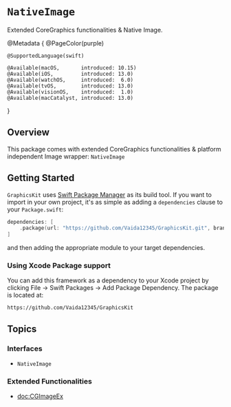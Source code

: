 # ``NativeImage``

Extended CoreGraphics functionalities & Native Image.

@Metadata {
    @PageColor(purple)
    
    @SupportedLanguage(swift)
    
    @Available(macOS,       introduced: 10.15)
    @Available(iOS,         introduced: 13.0)
    @Available(watchOS,     introduced:  6.0)
    @Available(tvOS,        introduced: 13.0)
    @Available(visionOS,    introduced:  1.0)
    @Available(macCatalyst, introduced: 13.0)
}

## Overview

This package comes with extended CoreGraphics functionalities & platform independent Image wrapper: ``NativeImage``


## Getting Started

`GraphicsKit` uses [Swift Package Manager](https://www.swift.org/documentation/package-manager/) as its build tool. If you want to import in your own project, it's as simple as adding a `dependencies` clause to your `Package.swift`:
```swift
dependencies: [
    .package(url: "https://github.com/Vaida12345/GraphicsKit.git", branch: "main")
]
```
and then adding the appropriate module to your target dependencies.

### Using Xcode Package support

You can add this framework as a dependency to your Xcode project by clicking File -> Swift Packages -> Add Package Dependency. The package is located at:
```
https://github.com/Vaida12345/GraphicsKit
```


## Topics

### Interfaces

- ``NativeImage``

### Extended Functionalities

- <doc:CGImageEx>
